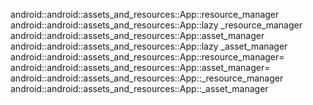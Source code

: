 android::android::assets_and_resources::App::resource_manager
android::android::assets_and_resources::App::lazy _resource_manager
android::android::assets_and_resources::App::asset_manager
android::android::assets_and_resources::App::lazy _asset_manager
android::android::assets_and_resources::App::resource_manager=
android::android::assets_and_resources::App::asset_manager=
android::android::assets_and_resources::App::_resource_manager
android::android::assets_and_resources::App::_asset_manager